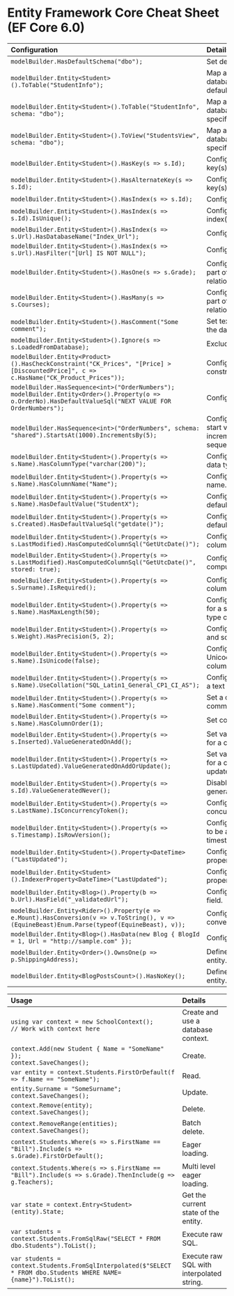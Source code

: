 # Entity Framework Core Cheat Sheet (EF Core 6.0)

| Configuration | Details |
| :--- | :--- |
| `modelBuilder.HasDefaultSchema("dbo");` | Set default schema. |
| `modelBuilder.Entity<Student>().ToTable("StudentInfo");` | Map an entity to database table in the default schema. |
| `modelBuilder.Entity<Student>().ToTable("StudentInfo", schema: "dbo");` | Map an entity to database table in a specific schema. |
| `modelBuilder.Entity<Student>().ToView("StudentsView", schema: "dbo");` | Map an entity to database view in a specific schema. |
| `modelBuilder.Entity<Student>().HasKey(s => s.Id);` | Configure primary key(s). |
| `modelBuilder.Entity<Student>().HasAlternateKey(s => s.Id);` | Configure alternate key(s). |
| `modelBuilder.Entity<Student>().HasIndex(s => s.Id);` | Configure index(es). |
| `modelBuilder.Entity<Student>().HasIndex(s => s.Id).IsUnique();` | Configure unique index(es). |
| `modelBuilder.Entity<Student>().HasIndex(s => s.Url).HasDatabaseName("Index_Url");` | Configure index name. |
| `modelBuilder.Entity<Student>().HasIndex(s => s.Url).HasFilter("[Url] IS NOT NULL");` | Configure index filter. |
| `modelBuilder.Entity<Student>().HasOne(s => s.Grade);` | Configures the One part of the relationship. |
| `modelBuilder.Entity<Student>().HasMany(s => s.Courses);` | Configures the Many part of the relationship. |
| `modelBuilder.Entity<Student>().HasComment("Some comment");` | Set text comment in the database. |
| `modelBuilder.Entity<Student>().Ignore(s => s.LoadedFromDatabase);` | Exclude a property. |
| `modelBuilder.Entity<Product>().HasCheckConstraint("CK_Prices", "[Price] > [DiscountedPrice]", c => c.HasName("CK_Product_Prices"));` | Configure check constraint. |
| `modelBuilder.HasSequence<int>("OrderNumbers");`<br/>`modelBuilder.Entity<Order>().Property(o => o.OrderNo).HasDefaultValueSql("NEXT VALUE FOR OrderNumbers");` | Configure a sequence. |
| `modelBuilder.HasSequence<int>("OrderNumbers", schema: "shared").StartsAt(1000).IncrementsBy(5);` | Configure schema, start value and increment of a sequence. |
| `modelBuilder.Entity<Student>().Property(s => s.Name).HasColumnType("varchar(200)");` | Configure a column data type. |
| `modelBuilder.Entity<Student>().Property(s => s.Name).HasColumnName("Name");` | Configure a column name. |
| `modelBuilder.Entity<Student>().Property(s => s.Name).HasDefaultValue("StudentX");` | Configure a column default value. |
| `modelBuilder.Entity<Student>().Property(s => s.Created).HasDefaultValueSql("getdate()");` | Configure a column default value by SQL. |
| `modelBuilder.Entity<Student>().Property(s => s.LastModified).HasComputedColumnSql("GetUtcDate()");` | Configure a computed column. |
| `modelBuilder.Entity<Student>().Property(s => s.LastModified).HasComputedColumnSql("GetUtcDate()", stored: true);` | Configure a stored computed column. |
| `modelBuilder.Entity<Student>().Property(s => s.Surname).IsRequired();` | Configure a not null column. |
| `modelBuilder.Entity<Student>().Property(s => s.Name).HasMaxLength(50);` | Configure max length for a string or array type column. |
| `modelBuilder.Entity<Student>().Property(s => s.Weight).HasPrecision(5, 2);` | Configure precision and scale of the type. |
| `modelBuilder.Entity<Student>().Property(s => s.Name).IsUnicode(false);` | Configure a non-Unicode string column. |
| `modelBuilder.Entity<Student>().Property(s => s.Name).UseCollation("SQL_Latin1_General_CP1_CI_AS");` | Configure collation of a text column. |
| `modelBuilder.Entity<Student>().Property(s => s.Name).HasComment("Some comment");` | Set a column comment. |
| `modelBuilder.Entity<Student>().Property(s => s.Name).HasColumnOrder(1);` | Set column order. |
| `modelBuilder.Entity<Student>().Property(s => s.Inserted).ValueGeneratedOnAdd();` | Set value generation for a column on add. |
| `modelBuilder.Entity<Student>().Property(s => s.LastUpdated).ValueGeneratedOnAddOrUpdate();` | Set value generation for a column on add or update. |
| `modelBuilder.Entity<Student>().Property(s => s.Id).ValueGeneratedNever();` | Disable value generation. |
| `modelBuilder.Entity<Student>().Property(s => s.LastName).IsConcurrencyToken();` | Configure a concurrency token. |
| `modelBuilder.Entity<Student>().Property(s => s.Timestamp).IsRowVersion();` | Configure a property to be a timestamp/rowversion. |
| `modelBuilder.Entity<Student>().Property<DateTime>("LastUpdated");` | Configure a shadow property. |
| `modelBuilder.Entity<Student>().IndexerProperty<DateTime>("LastUpdated");` | Configure an indexer property. |
| `modelBuilder.Entity<Blog>().Property(b => b.Url).HasField("_validatedUrl");` | Configure a backing field. |
| `modelBuilder.Entity<Rider>().Property(e => e.Mount).HasConversion(v => v.ToString(), v => (EquineBeast)Enum.Parse(typeof(EquineBeast), v));` | Configure a value conversion. |
| `modelBuilder.Entity<Blog>().HasData(new Blog { BlogId = 1, Url = "http://sample.com" });` | Configure seed data. |
| `modelBuilder.Entity<Order>().OwnsOne(p => p.ShippingAddress);` | Define an owned entity. |
| `modelBuilder.Entity<BlogPostsCount>().HasNoKey();` | Define a keyless entity. |

| Usage | Details |
| :--- | :--- |
| `using var context = new SchoolContext();`<br/>`// Work with context here` | Create and use a database context. |
| `context.Add(new Student { Name = "SomeName" });`<br/>`context.SaveChanges();` | Create. |
| `var entity = context.Students.FirstOrDefault(f => f.Name == "SomeName");` | Read. |
| `entity.Surname = "SomeSurname";`<br/>`context.SaveChanges();` | Update. |
| `context.Remove(entity);`<br/>`context.SaveChanges();` | Delete. |
| `context.RemoveRange(entities);`<br/>`context.SaveChanges();` | Batch delete. |
| `context.Students.Where(s => s.FirstName == "Bill").Include(s => s.Grade).FirstOrDefault();` | Eager loading. |
| `context.Students.Where(s => s.FirstName == "Bill").Include(s => s.Grade).ThenInclude(g => g.Teachers);` | Multi level eager loading. |
| `var state = context.Entry<Student>(entity).State;` | Get the current state of the entity. |
| `var students = context.Students.FromSqlRaw("SELECT * FROM dbo.Students").ToList();` | Execute raw SQL. |
| `var students = context.Students.FromSqlInterpolated($"SELECT * FROM dbo.Students WHERE NAME={name}").ToList();` | Execute raw SQL with interpolated string. |

